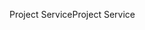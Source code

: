 <span data-ttu-id="50eaf-101">Project Service</span><span class="sxs-lookup"><span data-stu-id="50eaf-101">Project Service</span></span>

